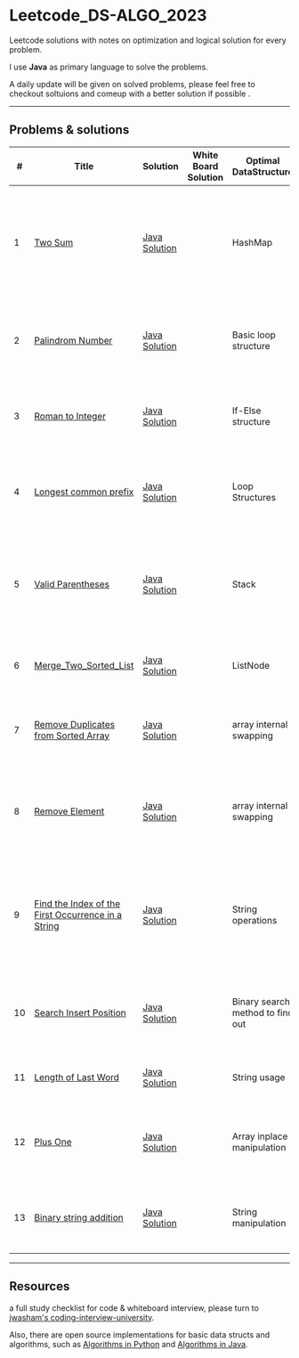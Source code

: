 # Leetcode_DS-ALGO_2023
Leetcode solutions with notes on optimization and logical solution for every problem. 

I use <b>Java</b> as primary language to solve the problems.

A daily update will be given on solved problems, please feel free to checkout soltuions and comeup with a better solution if possible . 

---
## Problems & solutions

| # | Title | Solution | White Board Solution | Optimal DataStructure | Time Complexity |Description | New Resource|
|---| -------- | ----------- | -------------- |--------------------- | --------- | --------- | ------------|
| 1 | <a href ="https://leetcode.com/problems/two-sum/description/">Two Sum </a> | <a href="https://github.com/anudeep-17/Leetcode_DS-ALGO_2023/blob/Anudeep_progress/Two_sum.java">Java Solution</a> | | HashMap | O(n) | a targeted sum must be generated from given array of numbers and return their indices | <a href= "https://www.geeksforgeeks.org/java-util-hashmap-in-java-with-examples/">Hashmap</a> |
| 2 | <a href ="https://leetcode.com/problems/palindrome-number/description/">Palindrom Number </a> | <a href="https://github.com/anudeep-17/Leetcode_DS-ALGO_2023/blob/Anudeep_progress/Palindrom.java">Java Solution</a> |  | Basic loop structure | O(n) | the given number will be determined to be palindrome or not | Modulous and Math way of thinking |
| 3 | <a href ="https://leetcode.com/problems/roman-to-integer/description/">Roman to Integer </a> | <a href="https://github.com/anudeep-17/Leetcode_DS-ALGO_2023/blob/Anudeep_progress/RomanToInteger.java">Java Solution</a> |  | If-Else structure | O(n) | the given number will be converted to int from roman | ### |
| 4 | <a href ="https://leetcode.com/problems/longest-common-prefix/description/">Longest common prefix </a> | <a href="https://github.com/anudeep-17/Leetcode_DS-ALGO_2023/blob/Anudeep_progress/LongestCommonPrefix.java">Java Solution</a> |  | Loop Structures | O(nm) | find the longest common characters among the given strings | <a href="https://www.w3schools.com/java/ref_string_startswith.asp">StartsWith method</a> |
| 5 | <a href ="https://leetcode.com/problems/valid-parentheses/description/">Valid Parentheses</a> | <a href="https://github.com/anudeep-17/Leetcode_DS-ALGO_2023/blob/Anudeep_progress/Valid-Parenthesis.java">Java Solution</a> |  | Stack | O(n) | find if the parenthesis are in right order and every opening parenthesis have closing. | <a href="https://www.geeksforgeeks.org/stack-class-in-java/">Stack Implementation</a> |
| 6 | <a href ="https://leetcode.com/problems/merge-two-sorted-lists/description/">Merge_Two_Sorted_List</a> | <a href="https://github.com/anudeep-17/Leetcode_DS-ALGO_2023/blob/Anudeep_progress/Merge_Two_Sorted_List.java">Java Solution</a> |  | ListNode | O(n) | Merge two linked lists using their head list node | <a href="https://pages.cs.wisc.edu/~mcw/cs367/programs/P5/javadoc/ListNode#:~:text=This%20is%20the%20a%20node,next%20ListNode%20in%20the%20chain">List Node documentation</a> |
| 7 | <a href ="https://leetcode.com/problems/remove-duplicates-from-sorted-array/description/">Remove Duplicates from Sorted Array</a> | <a href="https://github.com/anudeep-17/Leetcode_DS-ALGO_2023/blob/Anudeep_progress/Remove_Duplicates_from_Sorted_Array.java">Java Solution</a> |  | array internal swapping | O(n) | remove duplicates from array and return number of uniques | ### |
| 8 | <a href ="https://leetcode.com/problems/remove-element/">Remove Element</a> | <a href="https://github.com/anudeep-17/Leetcode_DS-ALGO_2023/blob/Anudeep_progress/Remove_Element.java">Java Solution</a> |  | array internal swapping | O(n) | remove given target from array and rearrage the elemets after removing | ### |
| 9 | <a href ="https://leetcode.com/problems/find-the-index-of-the-first-occurrence-in-a-string/">Find the Index of the First Occurrence in a String</a> | <a href="https://github.com/anudeep-17/Leetcode_DS-ALGO_2023/blob/Anudeep_progress/Find_the_Index_of_the_First_Occurrence_in_a_String.java">Java Solution</a> |  | String operations | O((n-m+1)*m) | Search a needle string in a haystack and return where does the needle start in haystack else -1 | ### |
| 10 | <a href ="https://leetcode.com/problems/search-insert-position/">Search Insert Position</a> | <a href="https://github.com/anudeep-17/Leetcode_DS-ALGO_2023/blob/Anudeep_progress/Search_Insert_Position.java">Java Solution</a> |  | Binary search method to find out | O(ln n) | search for a target in array and return its existing or possible index | <a href="https://stackoverflow.com/questions/2307283/what-does-olog-n-mean-exactly">What is Log n</a> <a href="https://www.freecodecamp.org/news/big-o-notation-explained-with-examples">Example algorithms for all O</a> |
| 11 | <a href ="https://leetcode.com/problems/length-of-last-word/">Length of Last Word</a> | <a href="https://github.com/anudeep-17/Leetcode_DS-ALGO_2023/blob/Anudeep_progress/Length_of_Last_Word.java">Java Solution</a> |  | String usage | O(n) | give the last word length in a string | ### |
| 12 | <a href ="https://leetcode.com/problems/plus-one/">Plus One</a> | <a href="https://github.com/anudeep-17/Leetcode_DS-ALGO_2023/blob/Anudeep_progress/Plus_One.java">Java Solution</a> |  | Array inplace manipulation | O(n) | given digit array we add one to end of the digits and accordingly edit array. | ### |
| 13 | <a href ="https://leetcode.com/problems/add-binary/">Binary string addition</a> | <a href="https://github.com/anudeep-17/Leetcode_DS-ALGO_2023/blob/Anudeep_progress/Binary_Addition.java">Java Solution</a> |  | String manipulation | O(n) | Add two given binary strings and return result | StringBuilder is faster than string |

---
## Resources 
a full study checklist for code & whiteboard interview, please turn to [jwasham's coding-interview-university](https://github.com/jwasham/coding-interview-university).

Also, there are open source implementations for basic data structs and algorithms, such as [Algorithms in Python](https://github.com/TheAlgorithms/Python) and [Algorithms in Java](https://github.com/TheAlgorithms/Java).
